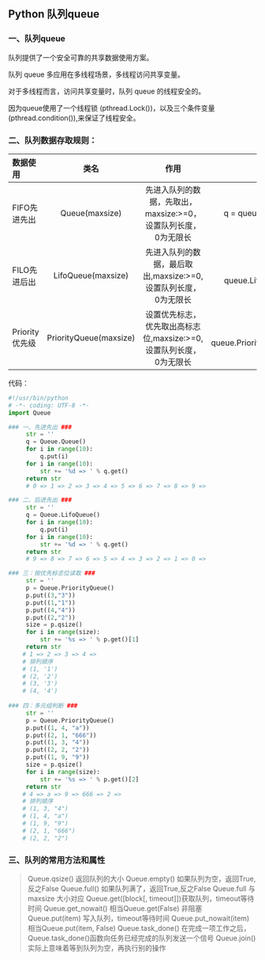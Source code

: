 ## Python 队列queue

### 一、队列queue

队列提供了一个安全可靠的共享数据使用方案。

队列 queue 多应用在多线程场景，多线程访问共享变量。

对于多线程而言，访问共享变量时，队列 queue 的线程安全的。

因为queue使用了一个线程锁 (pthread.Lock())，以及三个条件变量 (pthread.condition()),来保证了线程安全。

### 二、队列数据存取规则：

| 数据使用        | 类名                   | 作用                                                           | 示例                       |
| :------------- |:----------------------:|:-------------------------------------------------------------:| --------------------------:|
| FIFO先进先出    | Queue(maxsize)         | 先进入队列的数据，先取出，maxsize:>=0，设置队列长度，0为无限长    | q = queue.Queue()          |
| FILO先进后出    | LifoQueue(maxsize)     | 先进入队列的数据，最后取出,maxsize:>=0,设置队列长度，0为无限长    | q = queue.LifoQueue()      |
| Priority优先级  | PriorityQueue(maxsize) | 设置优先标志，优先取出高标志位,maxsize:>=0,设置队列长度，0为无限长 | q = queue.PriorityQueue() |

代码：

```python
#!/usr/bin/python
# -*- coding: UTF-8 -*-
import Queue

### 一、先进先出 ###
     str = ''
     q = Queue.Queue()
     for i in range(10):
         q.put(i)
     for i in range(10):
         str += '%d => ' % q.get()
     return str 
     # 0 => 1 => 2 => 3 => 4 => 5 => 6 => 7 => 8 => 9 =>

### 二、后进先出 ###
     str = ''
     q = Queue.LifoQueue()
     for i in range(10):
         q.put(i)
     for i in range(10):
         str += '%d => ' % q.get()
     return str 
     # 9 => 8 => 7 => 6 => 5 => 4 => 3 => 2 => 1 => 0 =>

### 三：按优先标志位读取 ###
     str = ''
     p = Queue.PriorityQueue()
     p.put((3,"3"))
     p.put((1,"1"))
     p.put((4,"4"))
     p.put((2,"2"))
     size = p.qsize()
     for i in range(size):
         str += '%s => ' % p.get()[1]
     return str 
    # 1 => 2 => 3 => 4 =>
    # 排列顺序 
    # (1, '1')
    # (2, '2')
    # (3, '3')
    # (4, '4')
    
### 四：多元组判断 ###
     str = ''
     p = Queue.PriorityQueue()
     p.put((1, 4, "a"))
     p.put((2, 1, "666"))
     p.put((1, 3, "4"))
     p.put((2, 2, "2"))
     p.put((1, 9, "9"))
     size = p.qsize()
     for i in range(size):
         str += '%s => ' % p.get()[2]
     return str 
    # 4 => a => 9 => 666 => 2 =>
    # 排列顺序 
    # (1, 3, "4")
    # (1, 4, "a")
    # (1, 9, "9")
    # (2, 1, "666")
    # (2, 2, "2")
```

### 三、队列的常用方法和属性

> Queue.qsize() 返回队列的大小
> Queue.empty() 如果队列为空，返回True,反之False
> Queue.full() 如果队列满了，返回True,反之False
> Queue.full 与 maxsize 大小对应
> Queue.get([block[, timeout]])获取队列，timeout等待时间
> Queue.get_nowait() 相当Queue.get(False)
> 非阻塞 Queue.put(item) 写入队列，timeout等待时间
> Queue.put_nowait(item) 相当Queue.put(item, False)
> Queue.task_done() 在完成一项工作之后，Queue.task_done()函数向任务已经完成的队列发送一个信号
> Queue.join() 实际上意味着等到队列为空，再执行别的操作
























